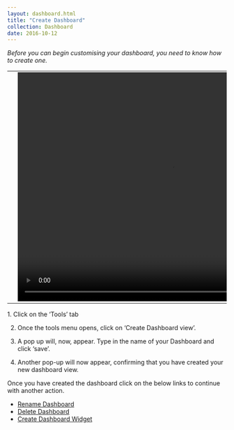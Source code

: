 ```yaml
---
layout: dashboard.html
title: "Create Dashboard"
collection: Dashboard
date: 2016-10-12
---
```

_Before you can begin customising your dashboard, you need to know how to create one._

<table>
<tr>
<td width="50px"></td>
<td width="700px">
<video width="700" height="525" controls>
	<source src="/assets/video/Dashboard/How_to_Create_A_Dashboard_View.mp4" type="video/mp4">
	Your browser does not support the video tag.
</video>
</td>
<td width="50px"></td>
</tr>
</table>
1.	Click on the ‘Tools’ tab

2.	Once the tools menu opens, click on ‘Create Dashboard view’.

3.	A pop up will, now, appear. Type in the name of your Dashboard and click ‘save’.

4.	Another pop-up will now appear, confirming that you have created your new dashboard view.

Once you have created the dashboard click on the below links to continue with another action.
- [Rename Dashboard](/dashboard/b_Rename_Dashboard/Rename_Dashboard)
- [Delete Dashboard](/dashboard/c_deleting_dashboard/deleting_dashboard)
- [Create Dashboard Widget](/dashboard/d_Creating_Panel/Creating_Panel)
